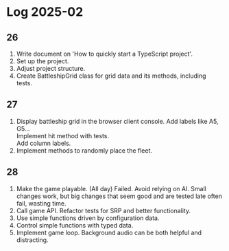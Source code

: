 # Log 2025-02

## 26

1. Write document on 'How to quickly start a TypeScript project'.
2. Set up the project.
3. Adjust project structure.
4. Create BattleshipGrid class for grid data and its methods, including tests.

## 27

1. Display battleship grid in the browser client console.
   Add labels like A5, G5...  
   Implement hit method with tests.  
   Add column labels.  
2. Implement methods to randomly place the fleet.

## 28

1. Make the game playable. (All day)
   Failed. Avoid relying on AI. Small changes work, but big changes that seem good and are tested late often fail, wasting time.  
2. Call game API.
   Refactor tests for SRP and better functionality.  
3. Use simple functions driven by configuration data.
4. Control simple functions with typed data.
5. Implement game loop.
   Background audio can be both helpful and distracting.
